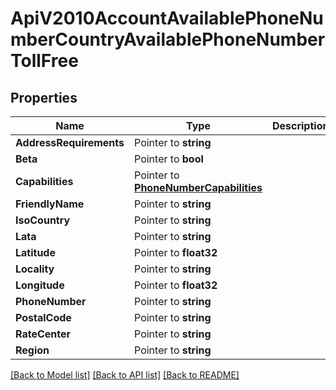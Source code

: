 # ApiV2010AccountAvailablePhoneNumberCountryAvailablePhoneNumberTollFree

## Properties

Name | Type | Description | Notes
------------ | ------------- | ------------- | -------------
**AddressRequirements** | Pointer to **string** |  |
**Beta** | Pointer to **bool** |  |
**Capabilities** | Pointer to [**PhoneNumberCapabilities**](phone_number_capabilities.md) |  |
**FriendlyName** | Pointer to **string** |  |
**IsoCountry** | Pointer to **string** |  |
**Lata** | Pointer to **string** |  |
**Latitude** | Pointer to **float32** |  |
**Locality** | Pointer to **string** |  |
**Longitude** | Pointer to **float32** |  |
**PhoneNumber** | Pointer to **string** |  |
**PostalCode** | Pointer to **string** |  |
**RateCenter** | Pointer to **string** |  |
**Region** | Pointer to **string** |  |

[[Back to Model list]](../README.md#documentation-for-models) [[Back to API list]](../README.md#documentation-for-api-endpoints) [[Back to README]](../README.md)


